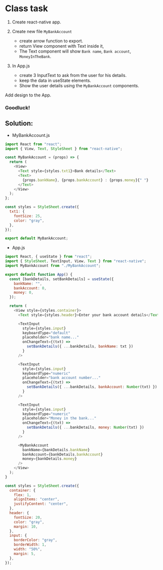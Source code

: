 # Class task

1. Create react-native app.
2. Create new file `MyBankAccount`

   - create arrow function to export.
   - return View component with Text inside it,
   - The Text component will show `Bank name`, `Bank account`, `MoneyInTheBank`.

3. In App.js
   - create 3 InputText to ask from the user for his details.
   - keep the data in useState elements.
   - Show the user details using the `MyBankAccount` components.

Add design to the App.

### Goodluck!

## Solution:

- MyBankAccount.js

```js
import React from "react";
import { View, Text, StyleSheet } from "react-native";

const MyBankAccount = (props) => {
  return (
    <View>
      <Text style={styles.txt1}>Bank details</Text>
      <Text>
        {props.bankName}, {props.bankAccount} : {props.money}{" "}
      </Text>
    </View>
  );
};

const styles = StyleSheet.create({
  txt1: {
    fontSize: 25,
    color: "gray",
  },
});

export default MyBankAccount;
```

- App.js

```js
import React, { useState } from "react";
import { StyleSheet, TextInput, View, Text } from "react-native";
import MyBankAccount from "./MyBankAccount";

export default function App() {
  const [bankDetails, setBankDetails] = useState({
    bankName: "",
    bankAccount: 0,
    money: 0,
  });

  return (
    <View style={styles.container}>
      <Text style={styles.header}>Enter your bank account details</Text>

      <TextInput
        style={styles.input}
        keyboardType="default"
        placeholder="bank name..."
        onChangeText={(txt) =>
          setBankDetails({ ...bankDetails, bankName: txt })
        }
      />

      <TextInput
        style={styles.input}
        keyboardType="numeric"
        placeholder="bank account number..."
        onChangeText={(txt) =>
          setBankDetails({ ...bankDetails, bankAccount: Number(txt) })
        }
      />

      <TextInput
        style={styles.input}
        keyboardType="numeric"
        placeholder="Money in the bank..."
        onChangeText={(txt) =>
          setBankDetails({ ...bankDetails, money: Number(txt) })
        }
      />

      <MyBankAccount
        bankName={bankDetails.bankName}
        bankAccount={bankDetails.bankAccount}
        money={bankDetails.money}
      />
    </View>
  );
}

const styles = StyleSheet.create({
  container: {
    flex: 1,
    alignItems: "center",
    justifyContent: "center",
  },
  header: {
    fontSize: 20,
    color: "gray",
    margin: 10,
  },
  input: {
    borderColor: "gray",
    borderWidth: 1,
    width: "50%",
    margin: 5,
  },
});
```
